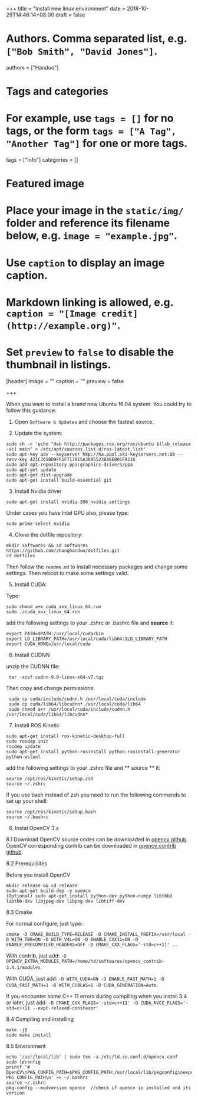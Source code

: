 +++
title = "Install new linux environment"
date = 2018-10-29T14:46:14+08:00
draft = false

# Authors. Comma separated list, e.g. `["Bob Smith", "David Jones"]`.
authors = ["Handuo"]

# Tags and categories
# For example, use `tags = []` for no tags, or the form `tags = ["A Tag", "Another Tag"]` for one or more tags.
tags = ["Info"]
categories = []

# Featured image
# Place your image in the `static/img/` folder and reference its filename below, e.g. `image = "example.jpg"`.
# Use `caption` to display an image caption.
#   Markdown linking is allowed, e.g. `caption = "[Image credit](http://example.org)"`.
# Set `preview` to `false` to disable the thumbnail in listings.
[header]
image = ""
caption = ""
preview = false

+++

When you want to install a brand new Ubuntu 16.04 system. You could try to follow this guidance.

1. Open `Software & Updates` and choose the fastest source.

2. Update the system:
```
sudo sh -c 'echo "deb http://packages.ros.org/ros/ubuntu $(lsb_release -sc) main" > /etc/apt/sources.list.d/ros-latest.list'
sudo apt-key adv --keyserver hkp://ha.pool.sks-keyservers.net:80 --recv-key 421C365BD9FF1F717815A3895523BAEEB01FA116
sudo add-apt-repository ppa:graphics-drivers/ppa
sudo apt-get update
sudo apt-get dist-upgrade
sudo apt-get install build-essential git
```

3. Install Nvidia driver
```
sudo apt-get install nvidia-396 nvidia-settings
```
Under cases you have Intel GPU also, please type:
```
sudo prime-select nvidia
```

4. Clone the dotfile repository:

```
mkdir softwares && cd softwares
https://github.com/zhanghanduo/dotfiles.git
cd dotfiles
```
Then follow the `readme.md` to install necessary packages and change some settings.
Then reboot to make some settings valid.

5. Install CUDA:

Type:

```
sudo chmod a+x cuda_xxx_linux_64.run
sudo ./cuda_xxx_linux_64.run
```

add the following settings to your .zshrc or .bashrc file and **source** it:

```
export PATH=$PATH:/usr/local/cuda/bin
export LD_LIBRARY_PATH=/usr/local/cuda/lib64:$LD_LIBRARY_PATH
export CUDA_HOME=/usr/local/cuda
```

6. Install CUDNN

unzip the CUDNN file:

```
 tar -xzvf cudnn-9.0-linux-x64-v7.tgz
```

Then copy and change permissions:

```
 sudo cp cuda/include/cudnn.h /usr/local/cuda/include
 sudo cp cuda/lib64/libcudnn* /usr/local/cuda/lib64
 sudo chmod a+r /usr/local/cuda/include/cudnn.h /usr/local/cuda/lib64/libcudnn*
```

7. Install ROS Kinetic

```
sudo apt-get install ros-kinetic-desktop-full
sudo rosdep init
rosdep update
sudo apt-get install python-rosinstall python-rosinstall-generator python-wstool
```
add the following settings to your .zshrc file and ** source ** it:
```
source /opt/ros/kinetic/setup.zsh
source ~/.zshrc
```
If you use bash instead of zsh you need to run the following commands to set up your shell:
```
source /opt/ros/kinetic/setup.bash
source ~/.bashrc
```

8. Instal OpenCV 3.x

8.1 Download
OpenCV source codes can be downloaded in [opencv github](https://github.com/opencv/opencv/releases).
OpenCV corresponding contrib can be downloaded in [opencv_contrib github](https://github.com/opencv/opencv_contrib/releases).

8.2 Prerequisites

Before you install OpenCV
```
mkdir release && cd release
sudo apt-get build-dep -y opencv
(Optional) sudo apt-get install python-dev python-numpy libtbb2 libtbb-dev libjpeg-dev libpng-dev libtiff-dev
```
8.3 Cmake

For normal configure, just type:
```
cmake -D CMAKE_BUILD_TYPE=RELEASE -D CMAKE_INSTALL_PREFIX=/usr/local -D WITH_TBB=ON -D WITH_V4L=ON -D ENABLE_CXX11=ON -D ENABLE_PRECOMPILED_HEADERS=OFF -D CMAKE_CXX_FLAGS='-std=c++11' ..
```
With contrib, just add: `-D OPENCV_EXTRA_MODULES_PATH=/home/hd/softwares/opencv_contrib-3.4.1/modules`.

With CUDA, just add: `-D WITH_CUDA=ON -D ENABLE_FAST_MATH=1 -D CUDA_FAST_MATH=1 -D WITH_CUBLAS=1 -D CUDA_GENERATION=Auto`.

If you encounter some C++ 11 errors during compiling when you install 3.4 or later, just add: `-D CMAKE_CXX_FLAGS='-std=c++11' -D CUDA_NVCC_FLAGS='-std=c++11 --expt-relaxed-constexpr'` 

8.4 Compiling and installing
```
make -j8
sudo make install
```

8.5 Environment
```
echo '/usr/local/lib' | sudo tee -a /etc/ld.so.conf.d/opencv.conf  
sudo ldconfig  
printf '# OpenCV\nPKG_CONFIG_PATH=$PKG_CONFIG_PATH:/usr/local/lib/pkgconfig\nexport PKG_CONFIG_PATH\n' >> ~/.bashrc  
source ~/.zshrc 
pkg-config --modversion opencv	//check if opencv is installed and its version
```

